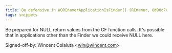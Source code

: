 ```yaml
---
title: Be defensive in WOREnamerApplicationIsFinder() (REnamer, 0d90c7c)
tags: snippets
---
```


Be prepared for NULL return values from the CF function calls. It's possible that in applications other than the Finder we could receive NULL here.

Signed-off-by: Wincent Colaiuta &lt;win@wincent.com&gt;
